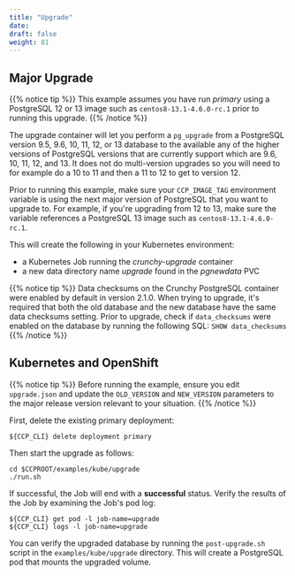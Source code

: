 ```yaml
---
title: "Upgrade"
date:
draft: false
weight: 81
---
```


## Major Upgrade

{{% notice tip %}}
This example assumes you have run *primary* using a PostgreSQL 12 or 13 image
such as `centos8-13.1-4.6.0-rc.1` prior to running this upgrade.
{{% /notice %}}

The upgrade container will let you perform a `pg_upgrade` from a PostgreSQL version 9.5, 9.6, 10, 11, 12, or 13 database to the available any of the higher versions of PostgreSQL versions that are currently support which are 9.6, 10, 11, 12, and 13. It does not do multi-version upgrades so you will need to for example do a 10 to 11 and then a 11 to 12 to get to version 12.

Prior to running this example, make sure your `CCP_IMAGE_TAG`
environment variable is using the next major version of PostgreSQL that you
want to upgrade to. For example, if you're upgrading from 12 to 13, make
sure the variable references a PostgreSQL 13 image such as `centos8-13.1-4.6.0-rc.1`.

This will create the following in your Kubernetes environment:

 * a Kubernetes Job running the *crunchy-upgrade* container
 * a new data directory name *upgrade* found in the *pgnewdata* PVC

{{% notice tip %}}
Data checksums on the Crunchy PostgreSQL container were enabled by default in version 2.1.0.
When trying to upgrade, it's required that both the old database and the new database
have the same data checksums setting.  Prior to upgrade, check if `data_checksums`
were enabled on the database by running the following SQL: `SHOW data_checksums`
{{% /notice %}}

## Kubernetes and OpenShift

{{% notice tip %}}
Before running the example, ensure you edit `upgrade.json` and update the `OLD_VERSION`
and `NEW_VERSION` parameters to the major release version relevant to your situation.
{{% /notice %}}

First, delete the existing primary deployment:
```
${CCP_CLI} delete deployment primary
```
Then start the upgrade as follows:

```
cd $CCPROOT/examples/kube/upgrade
./run.sh
```

If successful, the Job will end with a **successful** status. Verify
the results of the Job by examining the Job's pod log:
```
${CCP_CLI} get pod -l job-name=upgrade
${CCP_CLI} logs -l job-name=upgrade
```

You can verify the upgraded database by running the `post-upgrade.sh` script in the
`examples/kube/upgrade` directory.  This will create a PostgreSQL pod that mounts the
upgraded volume.

